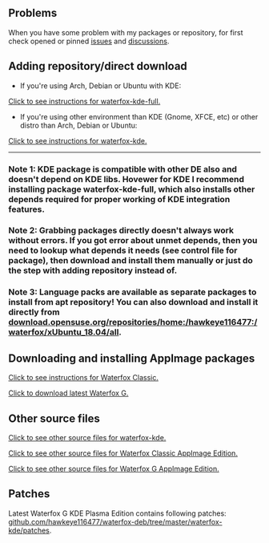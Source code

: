 ## Problems
When you have some problem with my packages or repository, for first check opened or pinned [issues](https://github.com/hawkeye116477/waterfox-deb-rpm-arch-AppImage/issues?q=is%3Aopen+is%3Aissue) and [discussions](https://github.com/hawkeye116477/waterfox-deb-rpm-arch-AppImage/discussions?discussions_q=is%3Aopened).

## Adding repository/direct download

* If you're using Arch, Debian or Ubuntu with KDE:

[Click to see instructions for waterfox-kde-full.](https://software.opensuse.org//download.html?project=home%3Ahawkeye116477%3Awaterfox&package=waterfox-kde-full)

* If you're using other environment than KDE (Gnome, XFCE, etc) or other distro than Arch, Debian or Ubuntu:

[Click to see instructions for waterfox-kde.](https://software.opensuse.org//download.html?project=home%3Ahawkeye116477%3Awaterfox&package=waterfox-kde)


------
### Note 1: KDE package is compatible with other DE also and doesn't depend on KDE libs. Hovewer for KDE I recommend installing package waterfox-kde-full, which also installs other depends required for proper working of KDE integration features.

### Note 2: Grabbing packages directly doesn't always work without errors. If you got error about unmet depends, then  you need to lookup what depends it needs (see control file for package), then download and install them manually or just do the step with adding repository instead of.

### Note 3: Language packs are available as separate packages to install from apt repository! You can also download and install it directly from [download.opensuse.org/repositories/home:/hawkeye116477:/waterfox/xUbuntu_18.04/all](https://download.opensuse.org/repositories/home:/hawkeye116477:/waterfox/xUbuntu_18.04/all).


## Downloading and installing AppImage packages

[Click to see instructions for Waterfox Classic.](https://appimage.github.io/Waterfox_Classic/)

[Click to download latest Waterfox G.](https://download.opensuse.org/repositories/home:/hawkeye116477:/waterfox/AppImage/waterfox-g-latest-x86_64.AppImage.mirrorlist)

## Other source files

[Click to see other source files for waterfox-kde.](https://build.opensuse.org/package/show/home:hawkeye116477:waterfox/waterfox-kde)

[Click to see other source files for Waterfox Classic AppImage Edition.](https://build.opensuse.org/package/show/home:hawkeye116477:waterfox/waterfox-classic-appimage)

[Click to see other source files for Waterfox G AppImage Edition.](https://build.opensuse.org/package/show/home:hawkeye116477:waterfox/waterfox-g-appimage)

## Patches
Latest Waterfox G KDE Plasma Edition contains following patches: [github.com/hawkeye116477/waterfox-deb/tree/master/waterfox-kde/patches](https://github.com/hawkeye116477/waterfox-deb/tree/master/waterfox-kde/patches).
